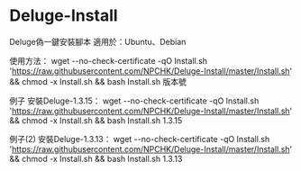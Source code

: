 # Deluge-Install

Deluge偽一鍵安裝腳本
適用於：Ubuntu、Debian

使用方法：
wget --no-check-certificate -qO Install.sh 'https://raw.githubusercontent.com/NPCHK/Deluge-Install/master/Install.sh' && chmod -x Install.sh && bash Install.sh 版本號


例子 安裝Deluge-1.3.15：
wget --no-check-certificate -qO Install.sh 'https://raw.githubusercontent.com/NPCHK/Deluge-Install/master/Install.sh' && chmod -x Install.sh && bash Install.sh 1.3.15

例子(2) 安裝Deluge-1.3.13：
wget --no-check-certificate -qO Install.sh 'https://raw.githubusercontent.com/NPCHK/Deluge-Install/master/Install.sh' && chmod -x Install.sh && bash Install.sh 1.3.13
